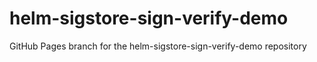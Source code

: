 # helm-sigstore-sign-verify-demo

GitHub Pages branch for the helm-sigstore-sign-verify-demo repository
